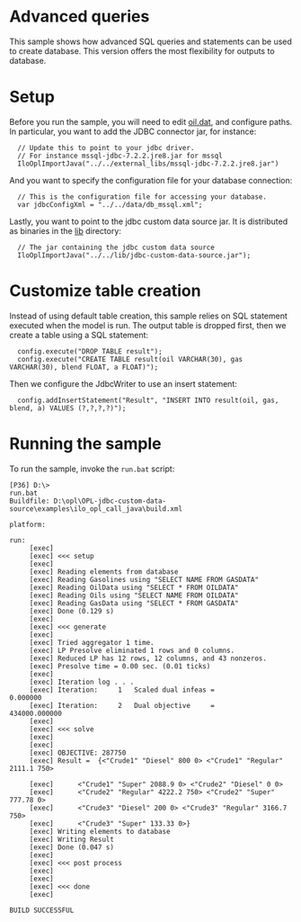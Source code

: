 # Advanced queries

This sample shows how advanced SQL queries and statements can be used to
create database. This version offers the most flexibility for outputs to database.

# Setup

Before you run the sample, you will need to edit [oil.dat](oil.dat), and configure
paths. In particular, you want to add the JDBC connector jar, for instance:

```
  // Update this to point to your jdbc driver.
  // For instance mssql-jdbc-7.2.2.jre8.jar for mssql
  IloOplImportJava("../../external_libs/mssql-jdbc-7.2.2.jre8.jar")
```

And you want to specify the configuration file for your database connection:

```
  // This is the configuration file for accessing your database.
  var jdbcConfigXml = "../../data/db_mssql.xml";
```

Lastly, you want to point to the jdbc custom data source jar.
It is distributed as binaries in the [lib](../../lib) directory:

```
  // The jar containing the jdbc custom data source
  IloOplImportJava("../../lib/jdbc-custom-data-source.jar");
```

# Customize table creation

Instead of using default table creation, this sample relies on SQL statement executed when the model is run.
The output table is dropped first, then we create a table using a SQL statement:

```
  config.execute("DROP TABLE result");
  config.execute("CREATE TABLE result(oil VARCHAR(30), gas VARCHAR(30), blend FLOAT, a FLOAT)");
```

Then we configure the JdbcWriter to use an insert statement:

```
  config.addInsertStatement("Result", "INSERT INTO result(oil, gas, blend, a) VALUES (?,?,?,?)");
```

# Running the sample

To run the sample, invoke the `run.bat` script:


```
[P36] D:\>
run.bat
Buildfile: D:\opl\OPL-jdbc-custom-data-source\examples\ilo_opl_call_java\build.xml

platform:

run:
     [exec]
     [exec] <<< setup
     [exec]
     [exec] Reading elements from database
     [exec] Reading Gasolines using "SELECT NAME FROM GASDATA"
     [exec] Reading OilData using "SELECT * FROM OILDATA"
     [exec] Reading Oils using "SELECT NAME FROM OILDATA"
     [exec] Reading GasData using "SELECT * FROM GASDATA"
     [exec] Done (0.129 s)
     [exec]
     [exec] <<< generate
     [exec]
     [exec] Tried aggregator 1 time.
     [exec] LP Presolve eliminated 1 rows and 0 columns.
     [exec] Reduced LP has 12 rows, 12 columns, and 43 nonzeros.
     [exec] Presolve time = 0.00 sec. (0.01 ticks)
     [exec]
     [exec] Iteration log . . .
     [exec] Iteration:     1   Scaled dual infeas =             0.000000
     [exec] Iteration:     2   Dual objective     =        434000.000000
     [exec]
     [exec] <<< solve
     [exec]
     [exec]
     [exec] OBJECTIVE: 287750
     [exec] Result =  {<"Crude1" "Diesel" 800 0> <"Crude1" "Regular" 2111.1 750>

     [exec]      <"Crude1" "Super" 2088.9 0> <"Crude2" "Diesel" 0 0>
     [exec]      <"Crude2" "Regular" 4222.2 750> <"Crude2" "Super" 777.78 0>
     [exec]      <"Crude3" "Diesel" 200 0> <"Crude3" "Regular" 3166.7 750>
     [exec]      <"Crude3" "Super" 133.33 0>}
     [exec] Writing elements to database
     [exec] Writing Result
     [exec] Done (0.047 s)
     [exec]
     [exec] <<< post process
     [exec]
     [exec]
     [exec] <<< done
     [exec]

BUILD SUCCESSFUL
```
